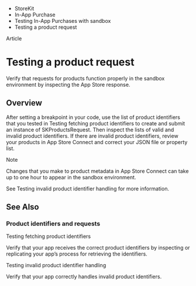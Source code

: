 

- StoreKit
- In-App Purchase
- Testing In-App Purchases with sandbox
-  Testing a product request 

Article

# Testing a product request

Verify that requests for products function properly in the sandbox environment by inspecting the App Store response.

## Overview

After setting a breakpoint in your code, use the list of product identifiers that you tested in Testing fetching product identifiers to create and submit an instance of SKProductsRequest. Then inspect the lists of valid and invalid product identifiers. If there are invalid product identifiers, review your products in App Store Connect and correct your JSON file or property list.

Note

Changes that you make to product metadata in App Store Connect can take up to one hour to appear in the sandbox environment.

See Testing invalid product identifier handling for more information.

## See Also

### Product identifiers and requests

Testing fetching product identifiers

Verify that your app receives the correct product identifiers by inspecting or replicating your app’s process for retrieving the identifiers.

Testing invalid product identifier handling

Verify that your app correctly handles invalid product identifiers.

